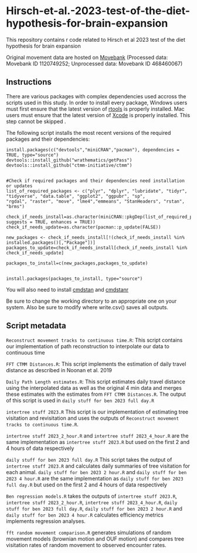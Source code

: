 # Hirsch-et-al.-2023-test-of-the-diet-hypothesis-for-brain-expansion
This repository contains r code related to Hirsch et al 2023 test of the diet hypothesis for brain expansion

Original movement data are hosted on [Movebank](https://www.movebank.org/) (Processed data: Movebank ID 1120749252; Unprocessed data: Movebank ID 468460067)
 
 ## Instructions
There are various packages with complex dependencies used accross the scripts used in this study. In order to install every package, Windows users must first ensure that the latest version of [rtools](https://cran.r-project.org/bin/windows/Rtools/) is properly installed. Mac users must ensure that the latest version of [Xcode](https://developer.apple.com/xcode/) is properly installed.  This step cannot be skipped .

The following script installs the most recent versions of the required packages and their dependencies:

```
install.packages(c("devtools","miniCRAN","pacman"), dependencies = TRUE, type="source") 
devtools::install_github("wrathematics/getPass")
devtools::install_github("ctmm-initiative/ctmm")


#Check if required packages and their dependencies need installation or updates
list_of_required_packages <- c("plyr", "dplyr", "lubridate", "tidyr", "tidyverse", "data.table", "ggplot2", "ggpubr", "sp", 
"rgdal", "raster", "move", "lme4","emmeans", "StanHeaders", "rstan", "brms")

check_if_needs_install=as.character(miniCRAN::pkgDep(list_of_required_packages, suggests = TRUE, enhances = TRUE))
check_if_needs_update=as.character(pacman::p_update(FALSE))

new_packages <- check_if_needs_install[!(check_if_needs_install %in% installed.packages()[,"Package"])]
packages_to_update=check_if_needs_install[check_if_needs_install %in% check_if_needs_update]

packages_to_install=c(new_packages,packages_to_update)


install.packages(packages_to_install, type="source")
```

You will also need to install [cmdstan](https://mc-stan.org/docs/2_25/cmdstan-guide/cmdstan-installation.html) and [cmdstanr](https://mc-stan.org/cmdstanr/)


          
Be sure to change the working directory to an appropriate one on your system. Also be sure to modify where write.csv() saves all outputs. 

## Script metadata

```Reconstruct movement tracks to continuous time.R```: This script contains our implementation of path reconstruction to interpolate our data to continuous time

```FFT CTMM Distances.R```: This script implements the estimation of daily travel distance as described in Noonan et al. 2019

```Daily Path Length estimates.R```: This script estimates daily travel distance using the interpolated data as well as the original 4 min data and merges these estimates with the estimates from  ```FFT CTMM Distances.R```. The output of this script is used in ```daily stuff for ben 2023 full day.R```

```intertree stuff 2023.R``` This script is our implementation of estimating tree visitation and revisitation and uses the outputs of  ```Reconstruct movement tracks to continuous time.R```. 

```intertree stuff 2023_2_hour.R``` and ```intertree stuff 2023_4_hour.R``` are the same implementation as ```intertree stuff 2023.R``` but used on the first 2 and 4 hours of data respectively

```daily stuff for ben 2023 full day.R``` This script takes the output of ```intertree stuff 2023.R``` and calculates daily summaries of tree visitation for each animal.
```daily stuff for ben 2023 2 hour.R``` and ```daily stuff for ben 2023 4 hour.R``` are the same implementation as ```daily stuff for ben 2023 full day.R``` but used on the first 2 and 4 hours of data respectively

```Ben regression models.R``` takes the outputs of ```intertree stuff 2023.R```, ```intertree stuff 2023_2_hour.R```, ```intertree stuff 2023_4_hour.R```, ```daily stuff for ben 2023 full day.R```, ```daily stuff for ben 2023 2 hour.R``` and ```daily stuff for ben 2023 4 hour.R``` calculates efficiency metrics implements regression analyses.

```fft random movement comparison.R``` generates simulations of random movement models (brownian motion and OUF motion) and compares tree visitation rates of random movement to observed encounter rates. 


